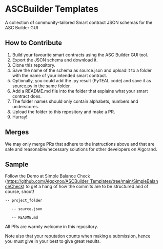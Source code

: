 # ASCBuilder Templates
A collection of community-tailored Smart contract JSON schemas for the ASC Builder GUI

## How to Contribute
1. Build your favourite smart contracts using the ASC Builder GUI tool.
2. Export the JSON schema and download it.
3. Clone this repository.
4. Save the name of the schema as source.json and upload it to a folder with the name of your intended smart contract.
5. Optionally, you could add the .py result (PyTEAL code) and save it as source.py in the same folder.
6. Add a README.md file into the folder that explains what your smart contract does.
7. The folder names should only contain alphabets, numbers and underscores.
8. Upload the folder to this repository and make a PR. 
9. Hurray!

## Merges
We may only merge PRs that adhere to the instructions above and that are safe and reasonable/necessary solutions for other developers on Algorand.

## Sample
Follow the Demo at Simple Balance Check (https://github.com/Algoknox/ASCBuilder_Templates/tree/main/SimpleBalanceCheck) to get a hang of how the commits are to be structured and of course, shoot!

```
-- project_folder

   -- source.json

   -- README.md   
```

All PRs are warmly welcome in this repository.

Note also that your reputation counts when making a submission, hence you must give in your best to give great results.
